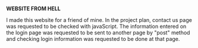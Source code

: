 **WEBSITE FROM HELL**

I made this website for a friend of mine. In the project plan, contact us page was requested to be checked with javaScript.  The information entered on the login page was requested to be sent to another page by  "post" method and checking login information was requested to be done at that page.
